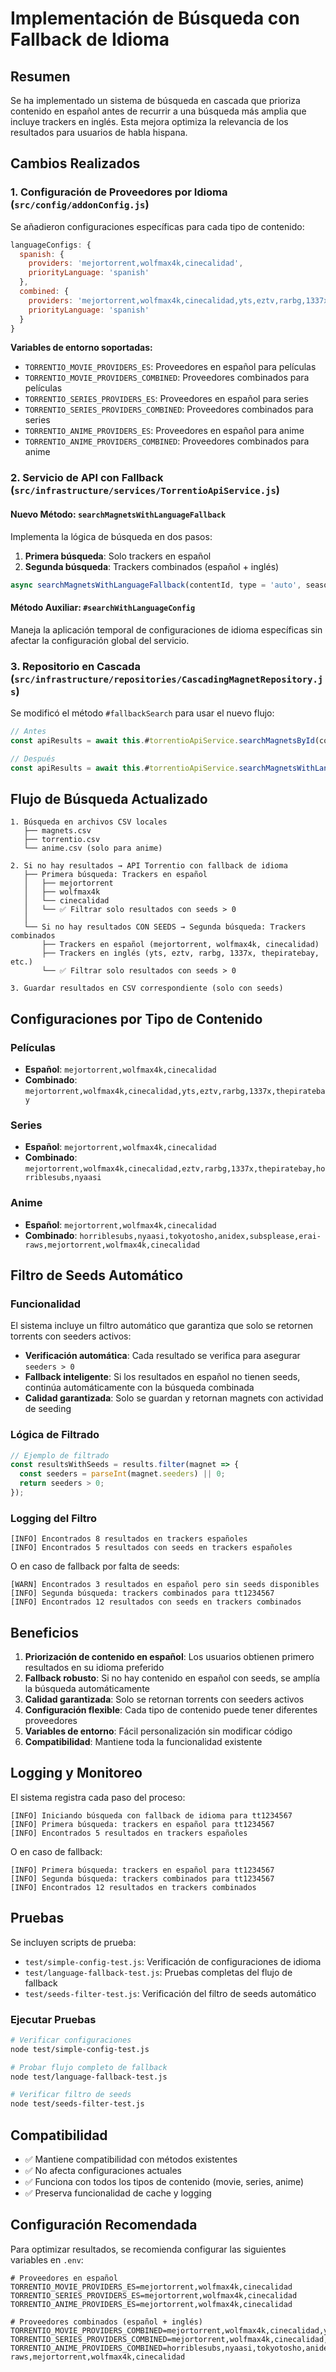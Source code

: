 # Implementación de Búsqueda con Fallback de Idioma

## Resumen

Se ha implementado un sistema de búsqueda en cascada que prioriza contenido en español antes de recurrir a una búsqueda más amplia que incluye trackers en inglés. Esta mejora optimiza la relevancia de los resultados para usuarios de habla hispana.

## Cambios Realizados

### 1. Configuración de Proveedores por Idioma (`src/config/addonConfig.js`)

Se añadieron configuraciones específicas para cada tipo de contenido:

```javascript
languageConfigs: {
  spanish: {
    providers: 'mejortorrent,wolfmax4k,cinecalidad',
    priorityLanguage: 'spanish'
  },
  combined: {
    providers: 'mejortorrent,wolfmax4k,cinecalidad,yts,eztv,rarbg,1337x,thepiratebay',
    priorityLanguage: 'spanish'
  }
}
```

**Variables de entorno soportadas:**
- `TORRENTIO_MOVIE_PROVIDERS_ES`: Proveedores en español para películas
- `TORRENTIO_MOVIE_PROVIDERS_COMBINED`: Proveedores combinados para películas
- `TORRENTIO_SERIES_PROVIDERS_ES`: Proveedores en español para series
- `TORRENTIO_SERIES_PROVIDERS_COMBINED`: Proveedores combinados para series
- `TORRENTIO_ANIME_PROVIDERS_ES`: Proveedores en español para anime
- `TORRENTIO_ANIME_PROVIDERS_COMBINED`: Proveedores combinados para anime

### 2. Servicio de API con Fallback (`src/infrastructure/services/TorrentioApiService.js`)

#### Nuevo Método: `searchMagnetsWithLanguageFallback`

Implementa la lógica de búsqueda en dos pasos:

1. **Primera búsqueda**: Solo trackers en español
2. **Segunda búsqueda**: Trackers combinados (español + inglés)

```javascript
async searchMagnetsWithLanguageFallback(contentId, type = 'auto', season = null, episode = null)
```

#### Método Auxiliar: `#searchWithLanguageConfig`

Maneja la aplicación temporal de configuraciones de idioma específicas sin afectar la configuración global del servicio.

### 3. Repositorio en Cascada (`src/infrastructure/repositories/CascadingMagnetRepository.js`)

Se modificó el método `#fallbackSearch` para usar el nuevo flujo:

```javascript
// Antes
const apiResults = await this.#torrentioApiService.searchMagnetsById(contentId, type);

// Después
const apiResults = await this.#torrentioApiService.searchMagnetsWithLanguageFallback(contentId, type);
```

## Flujo de Búsqueda Actualizado

```
1. Búsqueda en archivos CSV locales
   ├── magnets.csv
   ├── torrentio.csv
   └── anime.csv (solo para anime)

2. Si no hay resultados → API Torrentio con fallback de idioma
   ├── Primera búsqueda: Trackers en español
   │   ├── mejortorrent
   │   ├── wolfmax4k
   │   └── cinecalidad
   │   └── ✅ Filtrar solo resultados con seeds > 0
   │
   └── Si no hay resultados CON SEEDS → Segunda búsqueda: Trackers combinados
       ├── Trackers en español (mejortorrent, wolfmax4k, cinecalidad)
       ├── Trackers en inglés (yts, eztv, rarbg, 1337x, thepiratebay, etc.)
       └── ✅ Filtrar solo resultados con seeds > 0

3. Guardar resultados en CSV correspondiente (solo con seeds)
```

## Configuraciones por Tipo de Contenido

### Películas
- **Español**: `mejortorrent,wolfmax4k,cinecalidad`
- **Combinado**: `mejortorrent,wolfmax4k,cinecalidad,yts,eztv,rarbg,1337x,thepiratebay`

### Series
- **Español**: `mejortorrent,wolfmax4k,cinecalidad`
- **Combinado**: `mejortorrent,wolfmax4k,cinecalidad,eztv,rarbg,1337x,thepiratebay,horriblesubs,nyaasi`

### Anime
- **Español**: `mejortorrent,wolfmax4k,cinecalidad`
- **Combinado**: `horriblesubs,nyaasi,tokyotosho,anidex,subsplease,erai-raws,mejortorrent,wolfmax4k,cinecalidad`

## Filtro de Seeds Automático

### Funcionalidad

El sistema incluye un filtro automático que garantiza que solo se retornen torrents con seeders activos:

- **Verificación automática**: Cada resultado se verifica para asegurar `seeders > 0`
- **Fallback inteligente**: Si los resultados en español no tienen seeds, continúa automáticamente con la búsqueda combinada
- **Calidad garantizada**: Solo se guardan y retornan magnets con actividad de seeding

### Lógica de Filtrado

```javascript
// Ejemplo de filtrado
const resultsWithSeeds = results.filter(magnet => {
  const seeders = parseInt(magnet.seeders) || 0;
  return seeders > 0;
});
```

### Logging del Filtro

```
[INFO] Encontrados 8 resultados en trackers españoles
[INFO] Encontrados 5 resultados con seeds en trackers españoles
```

O en caso de fallback por falta de seeds:

```
[WARN] Encontrados 3 resultados en español pero sin seeds disponibles
[INFO] Segunda búsqueda: trackers combinados para tt1234567
[INFO] Encontrados 12 resultados con seeds en trackers combinados
```

## Beneficios

1. **Priorización de contenido en español**: Los usuarios obtienen primero resultados en su idioma preferido
2. **Fallback robusto**: Si no hay contenido en español con seeds, se amplía la búsqueda automáticamente
3. **Calidad garantizada**: Solo se retornan torrents con seeders activos
4. **Configuración flexible**: Cada tipo de contenido puede tener diferentes proveedores
5. **Variables de entorno**: Fácil personalización sin modificar código
6. **Compatibilidad**: Mantiene toda la funcionalidad existente

## Logging y Monitoreo

El sistema registra cada paso del proceso:

```
[INFO] Iniciando búsqueda con fallback de idioma para tt1234567
[INFO] Primera búsqueda: trackers en español para tt1234567
[INFO] Encontrados 5 resultados en trackers españoles
```

O en caso de fallback:

```
[INFO] Primera búsqueda: trackers en español para tt1234567
[INFO] Segunda búsqueda: trackers combinados para tt1234567
[INFO] Encontrados 12 resultados en trackers combinados
```

## Pruebas

Se incluyen scripts de prueba:

- `test/simple-config-test.js`: Verificación de configuraciones de idioma
- `test/language-fallback-test.js`: Pruebas completas del flujo de fallback
- `test/seeds-filter-test.js`: Verificación del filtro de seeds automático

### Ejecutar Pruebas

```bash
# Verificar configuraciones
node test/simple-config-test.js

# Probar flujo completo de fallback
node test/language-fallback-test.js

# Verificar filtro de seeds
node test/seeds-filter-test.js
```

## Compatibilidad

- ✅ Mantiene compatibilidad con métodos existentes
- ✅ No afecta configuraciones actuales
- ✅ Funciona con todos los tipos de contenido (movie, series, anime)
- ✅ Preserva funcionalidad de cache y logging

## Configuración Recomendada

Para optimizar resultados, se recomienda configurar las siguientes variables en `.env`:

```env
# Proveedores en español
TORRENTIO_MOVIE_PROVIDERS_ES=mejortorrent,wolfmax4k,cinecalidad
TORRENTIO_SERIES_PROVIDERS_ES=mejortorrent,wolfmax4k,cinecalidad
TORRENTIO_ANIME_PROVIDERS_ES=mejortorrent,wolfmax4k,cinecalidad

# Proveedores combinados (español + inglés)
TORRENTIO_MOVIE_PROVIDERS_COMBINED=mejortorrent,wolfmax4k,cinecalidad,yts,eztv,rarbg,1337x
TORRENTIO_SERIES_PROVIDERS_COMBINED=mejortorrent,wolfmax4k,cinecalidad,eztv,rarbg,1337x,horriblesubs,nyaasi
TORRENTIO_ANIME_PROVIDERS_COMBINED=horriblesubs,nyaasi,tokyotosho,anidex,subsplease,erai-raws,mejortorrent,wolfmax4k,cinecalidad
```